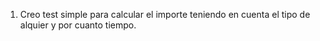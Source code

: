 1. Creo test simple para calcular el importe teniendo en cuenta el tipo de alquier y por cuanto tiempo.
